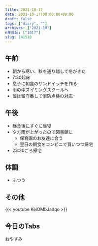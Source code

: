 ```yaml
---
title: 2021-10-17
date: 2021-10-17T00:00:00+09:00
draft: false
tags: ["diary", ""]
archives: ["2021-10"]
n年日記: ["1017"]
slug: 141518
---
```

## 午前
- 朝から寒い、秋を通り越して冬がきた
- 7:30起床
- 息子に朝食のサンドイッチを作る
- 雨の中スイミングスクールへ
- 僕は留守番して消防点検の対応
## 午後
- 昼食後にすぐに昼寝
- 夕方雨が上がったので図書館に
  - 保育園のお友達に合う
  - 翌日の朝食をコンビニで買いつつ帰宅
- 23:30ごろ帰宅
## 体調
- ふつう
## その他
{{< youtube KeiOMbJadqo >}}
## 今日のTabs
おやすみ